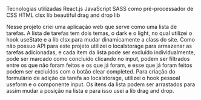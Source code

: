 Tecnologias utilizadas
React.js
JavaScript
SASS como pré-processador de CSS
HTML
clsx lib
beautiful drag and drop lib

Nesse projeto criei uma aplicação web que serve como uma lista de tarefas.
A lista de tarefas tem dois temas, o dark e o light, no qual utilizei o hook useState e a lib
clsx para mudar dinamicamente a class do site. Como não possuo API
para este projeto utilizei o localstorage para armazenar as tarefas adicionadas,
e cada item da lista pode ser excluído individualmente, pode ser marcado como concluído
clicando no input, podem ser filtrados entre os que não foram feitos e os que já foram,
e esse que já foram feitos podem ser excluídos com o botão clear completed.
Para criação do formulário de adição da tarefa ao localstorage, utilizei o
hook pessoal useform e o componente input.
Os itens da lista podem ser arrastados para assim mudar a posição na lista e para isso
usei a  lib drag and drop.
